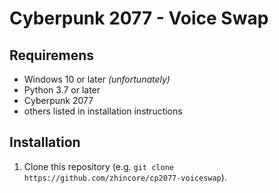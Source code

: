 # Cyberpunk 2077 - Voice Swap

## Requiremens

- Windows 10 or later _(unfortunately)_
- Python 3.7 or later
- Cyberpunk 2077
- others listed in installation instructions

## Installation

1. Clone this repository (e.g. `git clone https://github.com/zhincore/cp2077-voiceswap`).
<!-- 2. Install [WolvenKit](https://github.com/WolvenKit/WolvenKit):

   1. Donwload [WolvenKit.Console-1.10.0.zip](https://github.com/WolvenKit/WolvenKit/releases/download/8.10.0/WolvenKit.Console-1.10.0.zip)
   2. Unpack it to `cp2077-voice-swap/libs/` (it can be in any subfolder, e.g. `libs/wolvenkit`)


2. Install [ww2ogg](https://github.com/hcs64/ww2ogg):
   1. Download [ww2ogg024.zip](https://github.com/hcs64/ww2ogg/releases/download/0.24/ww2ogg024.zip).
   2. Unpack it to `cp2077-voice-swap/libs/` (it can be in any subfolder, e.g. `libs/ww2ogg`) -->

